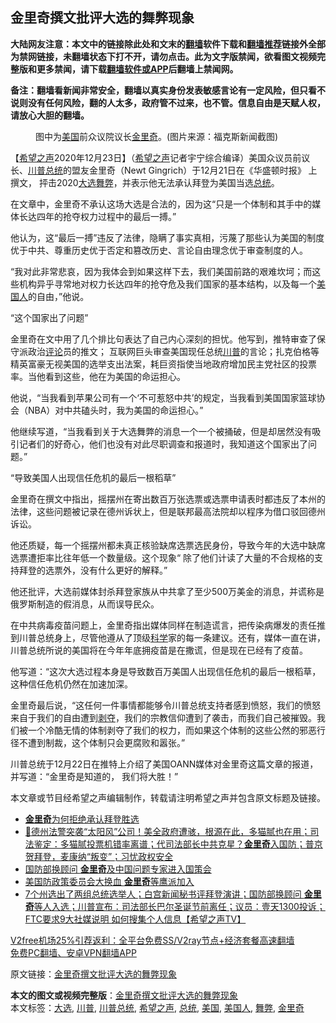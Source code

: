  <h2>金里奇撰文批评大选的舞弊现象</h2> <p class="notice"><b>大陆网友注意：本文中的链接除此处和文末的<a href="https://github.com/bannedbook/fanqiang" >翻墙</a>软件下载和<a href="https://github.com/killgcd/justmysocks/blob/master/README.md">翻墙推荐</a>链接外全部为禁网链接，未翻墙状态下打不开，请勿点击。此为文字版禁闻，欲看图文视频完整版和更多禁闻，请下载<a href="https://github.com/bannedbook/fanqiang">翻墙软件或APP</a>后翻墙上禁闻网。</p><p>备注：翻墙看新闻非常安全，翻墙以真实身份发表敏感言论有一定风险，但只看不说则没有任何风险，翻的人太多，政府管不过来，也不管。信息自由是天赋人权，请放心大胆的翻墙。</b></p>  <div class="entry"> <figure><figcaption>图中为<a href="https://www.bannedbook.org/bnews/tag/%e7%be%8e%e5%9b%bd/" class="st_tag internal_tag" rel="tag" title="标签 美国 下的日志">美国</a>前众议院议长<a href="https://www.bannedbook.org/bnews/tag/%e9%87%91%e9%87%8c%e5%a5%87/" class="st_tag internal_tag" rel="tag" title="标签 金里奇 下的日志">金里奇</a>。(图片来源：福克斯新闻截图)</figcaption></figure> <p>【<span class='wp_keywordlink_affiliate'><a href="https://www.soundofhope.org" title="希望之声" target="_blank">希望之声</a></span>2020年12月23日】（<a href="https://www.bannedbook.org/bnews/tag/%e5%b8%8c%e6%9c%9b%e4%b9%8b%e5%a3%b0/" class="st_tag internal_tag" rel="tag" title="标签 希望之声 下的日志">希望之声</a>记者宇宁综合编译）美国众议员前议长、<a href="https://www.bannedbook.org/bnews/tag/%E5%B7%9D%E6%99%AE%E6%80%BB%E7%BB%9F/" class="st_tag internal_tag" rel="tag" title="标签 川普总统 下的日志">川普总统</a>的盟友金里奇（Newt Gingrich）于12月21日在《华盛顿时报》 上撰文， 抨击2020<a href="https://www.bannedbook.org/bnews/tag/%e5%a4%a7%e9%80%89/" class="st_tag internal_tag" rel="tag" title="标签 大选 下的日志">大选</a><a href="https://www.bannedbook.org/bnews/tag/%E8%88%9E%E5%BC%8A/" class="st_tag internal_tag" rel="tag" title="标签 舞弊 下的日志">舞弊</a>，并表示他无法承认拜登为美国当选<a href="https://www.bannedbook.org/bnews/tag/%e6%80%bb%e7%bb%9f/" class="st_tag internal_tag" rel="tag" title="标签 总统 下的日志">总统</a>。</p> <p>在文章中，金里奇不承认这场大选是合法的，因为这“只是一个体制和其手中的媒体长达四年的抢夺权力过程中的最后一搏。”</p> <p>他认为，这“最后一搏”违反了法律，隐瞒了事实真相，污蔑了那些认为美国的制度优于中共、尊重历史优于否定和篡改历史、言论自由理念优于审查制度的人。</p> <p>“我对此非常悲哀，因为我体会到如果这样下去，我们美国前路的艰难坎坷；而这些机构异乎寻常地对权力长达四年的抢夺危及我们国家的基本结构，以及每一个<a href="https://www.bannedbook.org/bnews/tag/%E7%BE%8E%E5%9B%BD%E4%BA%BA/" class="st_tag internal_tag" rel="tag" title="标签 美国人 下的日志">美国人</a>的自由，”他说。</p>  <p>“这个国家出了问题”</p> <p>金里奇在文中用了几个排比句表达了自己内心深刻的担忧。他写到，推特审查了保守派政治<span class='wp_keywordlink_affiliate'><a href="https://www.bannedbook.org/bnews/comments/" title="新闻评论" target="_blank">评论</a></span>员的推文； 互联网巨头审查美国现任总统<a href="https://www.bannedbook.org/bnews/tag/%e5%b7%9d%e6%99%ae/" class="st_tag internal_tag" rel="tag" title="标签 川普 下的日志">川普</a>的言论；扎克伯格等精英富豪无视美国的选举支出法案，耗巨资指使当地政府增加民主党社区的投票率。当他看到这些，他在为美国的命运担心。</p> <p>他说，“当我看到苹果公司有一个‘不可惹怒中共’的规定，当我看到美国国家篮球协会（NBA）对中共磕头时，我为美国的命运担心。”</p> <p>他继续写道，“当我看到关于大选舞弊的消息一个一个被捅破，但是却居然没有吸引记者们的好奇心，他们也没有对此尽职调查和报道时，我知道这个国家出了问题。”</p>  <p>“导致美国人出现信任危机的最后一根稻草”</p> <p>金里奇在撰文中指出，摇摆州在寄出数百万张选票或选票申请表时都违反了本州的法律，这些问题被记录在德州诉状上，但是联邦最高法院却以程序为借口驳回德州诉讼。 </p> <p>他还质疑，每一个摇摆州都未真正核验缺席选票选民身份，导致今年的大选中缺席选票遭拒率比往年低一个数量级。这个现象“ 除了他们计读了大量的不合规格的支持拜登的选票外，没有什么更好的解释。”</p> <p>他还批评，大选前媒体封杀拜登家族从中共拿了至少500万美金的消息，并谎称是俄罗斯制造的假消息，从而误导民众。</p>  <p>在中共病毒疫苗问题上，金里奇指出媒体同样在制造谎言，把传染病爆发的责任推到川普总统身上，尽管他遵从了顶级<span class='wp_keywordlink'><a href="https://www.bannedbook.org/forum11/topic309.html" title="禁片：“科学”的棍子" target="_blank">科学</a></span>家的每一条建议。还有，媒体一直在讲，川普总统所说的美国将在今年年底拥疫苗是在撒谎，但是现在已经有了疫苗。</p> <p>他写道：“这次大选过程本身是导致数百万美国人出现信任危机的最后一根稻草，这种信任危机仍然在加速加深。</p> <p>金里奇最后说，“这任何一件事情都能够令川普总统支持者感到愤怒，我们的愤怒来自于我们的自由遭到<span class='wp_keywordlink'><a href="https://www.bannedbook.org/forum2/topic21.html" title="《剥夺》 黄建民 著" target="_blank">剥夺</a></span>，我们的宗教信仰遭到了袭击，而我们自己被摧毁。我们被一个冷酷无情的体制剥夺了我们的权力，而如果这个体制的这些公然的邪恶行径不遭到制裁，这个体制只会更腐败和嚣张。”</p> <p>川普总统于12月22日在推特上介绍了美国OANN媒体对金里奇这篇文章的报道，并写道：“金里奇是知道的， 我们将大胜！”</p>  <p></p> <p>本文章或节目经希望之声编辑制作，转载请注明希望之声并包含原文标题及链接。</p> <ul class='op-related-articles' title='相关阅读'> <li><a href='https://www.bannedbook.org/bnews/comments/20201222/1452658.html' target='_blank'><b>金里奇</b>为何拒绝承认拜登胜选</a></li> <li><a href='https://www.bannedbook.org/bnews/bannedvideo/20201216/1448739.html' target='_blank'>🎯德州法警突袭“太阳风”公司！美全政府遭骇，根源在此，多猫腻也在用；司法鉴定：多猫腻投票机错率离谱；代司法部长中共克星？<b>金里奇</b>入国防；普京贺拜登，麦康纳“叛变”；习忧政权安全</a></li> <li><a href='https://www.bannedbook.org/bnews/cbnews/20201216/1448433.html' target='_blank'>国防部换顾问 <b>金里奇</b>及中国问题专家进入国策会</a></li> <li><a href='https://www.bannedbook.org/bnews/bannedvideo/20201216/1448389.html' target='_blank'>美国防政策委员会大换血 <b>金里奇</b>等鹰派加入</a></li> <li><a href='https://www.bannedbook.org/bnews/cbnews/20201215/1448301.html' target='_blank'>7个州选出了两组总统选举人；白宫新闻秘书评拜登演讲；国防部换顾问 <b>金里奇</b>等人入选；川普宣布：司法部长巴尔圣诞节前离任；议员：壹天1300投诉；FTC要求9大社媒说明 如何搜集个人信息【希望之声TV】</a></li> </ul> <p class="texttj"> <a href="https://github.com/bannedbook/fanqiang/wiki/V2ray%E6%9C%BA%E5%9C%BA" target="_blank">V2free机场25%引荐返利：全平台免费SS/V2ray节点+经济套餐高速翻墙</a><br/> <a href="https://github.com/bannedbook/fanqiang/wiki/%E7%A6%81%E9%97%BB%E7%BD%91%E5%AE%89%E5%8D%93%E7%BF%BB%E5%A2%99%E6%96%B0%E9%97%BBAPP" target="_blank">免费PC翻墙、安卓VPN翻墙APP</a></p><p>原文链接：<a class="src_link"  href="https://www.soundofhope.org/post/456388" target="_blank">金里奇撰文批评大选的舞弊现象</a></p><a name='sharetosocial'></a>       <div><b>本文的图文或视频完整版</b>：<a href='https://www.bannedbook.org/bnews/comments/20201224/1453691.html'>金里奇撰文批评大选的舞弊现象</a></div>  </div><!--END ENTRY--> <div class="postfooter"> <div>本文标签：<a href="https://www.bannedbook.org/bnews/tag/%e5%a4%a7%e9%80%89/" rel="tag">大选</a>, <a href="https://www.bannedbook.org/bnews/tag/%e5%b7%9d%e6%99%ae/" rel="tag">川普</a>, <a href="https://www.bannedbook.org/bnews/tag/%E5%B7%9D%E6%99%AE%E6%80%BB%E7%BB%9F/" rel="tag">川普总统</a>, <a href="https://www.bannedbook.org/bnews/tag/%e5%b8%8c%e6%9c%9b%e4%b9%8b%e5%a3%b0/" rel="tag">希望之声</a>, <a href="https://www.bannedbook.org/bnews/tag/%e6%80%bb%e7%bb%9f/" rel="tag">总统</a>, <a href="https://www.bannedbook.org/bnews/tag/%e7%be%8e%e5%9b%bd/" rel="tag">美国</a>, <a href="https://www.bannedbook.org/bnews/tag/%E7%BE%8E%E5%9B%BD%E4%BA%BA/" rel="tag">美国人</a>, <a href="https://www.bannedbook.org/bnews/tag/%E8%88%9E%E5%BC%8A/" rel="tag">舞弊</a>, <a href="https://www.bannedbook.org/bnews/tag/%e9%87%91%e9%87%8c%e5%a5%87/" rel="tag">金里奇</a></div>  </div><!--END POSTFOOTER--> 